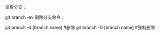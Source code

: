 查看分支：


git branch -av
删除分支命令：

git branch -d [branch name]  #删除
git branch -D [branch name]  #强制删除
